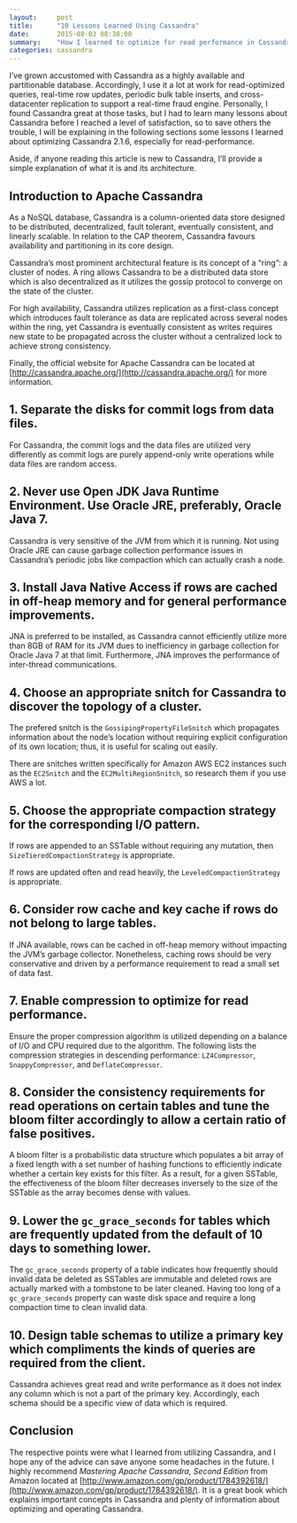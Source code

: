 ```yaml
---
layout:     post
title:      "10 Lessons Learned Using Cassandra"
date:       2015-08-03 08:38:00
summary:    "How I learned to optimize for read performance in Cassandra 2.1.6."
categories: cassandra
---
```


I’ve grown accustomed with Cassandra as a highly available and partitionable database. Accordingly, I use it a lot at work for read-optimized queries, real-time row updates, periodic bulk table inserts, and cross-datacenter replication to support a real-time fraud engine. Personally, I found Cassandra great at those tasks, but I had to learn many lessons about Cassandra before I reached a level of satisfaction, so to save others the trouble, I will be explaining in the following sections some lessons I learned about optimizing Cassandra 2.1.6, especially for read-performance.

Aside, if anyone reading this article is new to Cassandra, I’ll provide a simple explanation of what it is and its architecture.

## Introduction to Apache Cassandra

As a NoSQL database, Cassandra is a column-oriented data store designed to be distributed, decentralized, fault tolerant, eventually consistent, and linearly scalable. In relation to the CAP theorem, Cassandra favours availability and partitioning in its core design. 

Cassandra’s most prominent architectural feature is its concept of a “ring”:  a cluster of nodes. A ring allows Cassandra to be a distributed data store which is also decentralized as it utilizes the gossip protocol to converge on the state of the cluster. 

For high availability, Cassandra utilizes replication as a first-class concept which introduces fault tolerance as data are replicated across several nodes within the ring, yet Cassandra is eventually consistent as writes requires new state to be propagated across the cluster without a centralized lock to achieve strong consistency. 

Finally, the official website for Apache Cassandra can be located at [http://cassandra.apache.org/](http://cassandra.apache.org/) for more information.

## 1. Separate the disks for commit logs from data files.

For Cassandra, the commit logs and the data files are utilized very differently as commit logs are purely append-only write operations while data files are random access.

## 2. Never use Open JDK Java Runtime Environment. Use Oracle JRE, preferably, Oracle Java 7.

Cassandra is very sensitive of the JVM from which it is running. Not using Oracle JRE can cause garbage collection performance issues in Cassandra’s periodic jobs like compaction which can actually crash a node.

## 3. Install Java Native Access if rows are cached in off-heap memory and for general performance improvements.

JNA is preferred to be installed, as Cassandra cannot efficiently utilize more than 8GB of RAM for its JVM dues to inefficiency in garbage collection for Oracle Java 7 at that limit. Furthermore, JNA improves the performance of inter-thread communications.
   
## 4. Choose an appropriate snitch for Cassandra to discover the topology of a cluster.

The prefered snitch is the `GossipingPropertyFileSnitch` which propagates information about the node’s location without requiring explicit configuration of its own location; thus, it is useful for scaling out easily.

There are snitches written specifically for Amazon AWS EC2 instances such as the `EC2Snitch` and the `EC2MultiRegionSnitch`, so research them if you use AWS a lot.

## 5. Choose the appropriate compaction strategy for the corresponding I/O pattern.

If rows are appended to an SSTable without requiring any mutation, then `SizeTieredCompactionStrategy` is appropriate.

If rows are updated often and read heavily, the `LeveledCompactionStrategy` is appropriate.

## 6. Consider row cache and key cache if rows do not belong to large tables.

If JNA available, rows can be cached in off-heap memory without impacting the JVM’s garbage collector. Nonetheless, caching rows should be very conservative and driven by a performance requirement to read a small set of data fast.

## 7. Enable compression to optimize for read performance.

Ensure the proper compression algorithm is utilized depending on a balance of I/O and CPU required due to the algorithm. The following lists the compression strategies in descending performance: `LZ4Compressor`, `SnappyCompressor`, and `DeflateCompressor`.

## 8. Consider the consistency requirements for read operations on certain tables and tune the bloom filter accordingly to allow a certain ratio of false positives.

A bloom filter is a probabilistic data structure which populates a bit array of a fixed length with a set number of hashing functions to efficiently indicate whether a certain key exists for this filter. As a result, for a given SSTable, the effectiveness of the bloom filter decreases inversely to the size of the SSTable as the array becomes dense with values.

## 9. Lower the `gc_grace_seconds` for tables which are frequently updated from the default of 10 days to something lower.

The `gc_grace_seconds` property of a table indicates how frequently should invalid data be deleted as SSTables are immutable and deleted rows are actually marked with a tombstone to be later cleaned. Having too long of a `gc_grace_seconds` property can waste disk space and require a long compaction time to clean invalid data.

## 10. Design table schemas to utilize a primary key which compliments the kinds of queries are required from the client.

Cassandra achieves great read and write performance as it does not index any column which is not a part of the primary key. Accordingly, each schema should be a specific view of data which is required.

## Conclusion

The respective points were what I learned from utilizing Cassandra, and I hope any of the advice can save anyone some headaches in the future. I highly recommend *Mastering Apache Cassandra, Second Edition* from Amazon located at [http://www.amazon.com/gp/product/1784392618/](http://www.amazon.com/gp/product/1784392618/). It is a great book which explains important concepts in Cassandra and plenty of information about optimizing and operating Cassandra.
